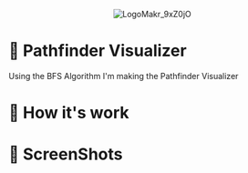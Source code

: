 
<div align="center">

![LogoMakr_9xZ0jO](https://user-images.githubusercontent.com/42722816/91244447-ad585700-e74c-11ea-965e-c52b6611c591.png)

</div>

# 👾 Pathfinder Visualizer
Using the BFS Algorithm I'm making the Pathfinder Visualizer

# 🔌 How it's work 

# 📸 ScreenShots
